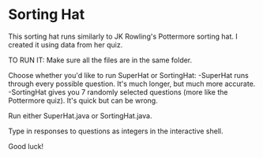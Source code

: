 Sorting Hat
=====
This sorting hat runs similarly to JK Rowling's Pottermore sorting hat. I created it using data from her quiz.

TO RUN IT:
Make sure all the files are in the same folder. 

Choose whether you'd like to run SuperHat or SortingHat:
  -SuperHat runs through every possible question. It's much longer, but much more accurate.
  -SortingHat gives you 7 randomly selected questions (more like the Pottermore quiz). It's quick but can be wrong.

Run either SuperHat.java or SortingHat.java.

Type in responses to questions as integers in the interactive shell.

Good luck!

